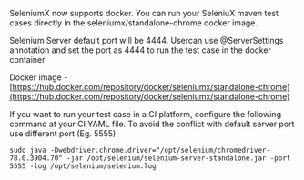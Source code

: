 SeleniumX now supports docker. You can run your SeleniuX maven test cases directly in the seleniumx/standalone-chrome docker image. 

Selenium Server default port will be 4444. Usercan use @ServerSettings annotation and set the port as 4444 to run the test case in the docker container

Docker image - [https://hub.docker.com/repository/docker/seleniumx/standalone-chrome](https://hub.docker.com/repository/docker/seleniumx/standalone-chrome)

If you want to run your test case in a CI platform, configure the following command at your CI YAML file. To avoid the conflict with default server port use different port (Eg. 5555)

```sudo java -Dwebdriver.chrome.driver="/opt/selenium/chromedriver-78.0.3904.70" -jar /opt/selenium/selenium-server-standalone.jar -port 5555 -log /opt/selenium/selenium.log```
